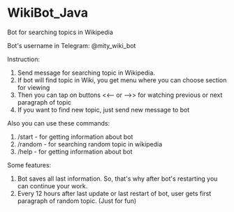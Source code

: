 # WikiBot_Java
Bot for searching topics in Wikipedia

Bot's username in Telegram: @mity_wiki_bot

Instruction:

1. Send message for searching topic in Wikipedia.
2. If bot will find topic in Wiki, you get menu where you can choose section for viewing
3. Then you can tap on buttons <<-- or -->> for watching previous or next paragraph of topic
4. If you want to find new topic, just send new message to bot

Also you can use these commands:
1. /start - for getting information about bot
2. /random - for searching random topic in wikipedia
3. /help - for getting information about bot

Some features:
1. Bot saves all last information. So, that's why after bot's restarting you can continue your work.
2. Every 12 hours after last update or last restart of bot, user gets first paragraph of random topic. (Just for fun)
